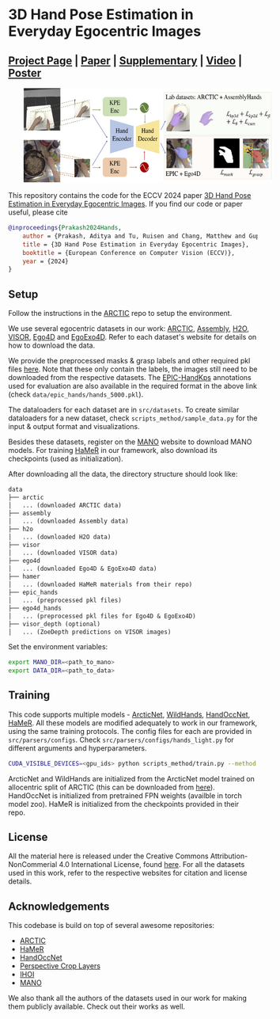 # 3D Hand Pose Estimation in Everyday Egocentric Images

## [Project Page](https://ap229997.github.io/projects/hands/) | [Paper](https://ap229997.github.io/projects/hands/assets/paper.pdf) | [Supplementary](https://ap229997.github.io/projects/hands/assets/suppmat.pdf) | [Video](https://youtu.be/YolFnTtq38E) | [Poster](https://ap229997.github.io/projects/hands/poster.pdf)

<img src="assets/overview.png" height="192" hspace=30>

This repository contains the code for the ECCV 2024 paper [3D Hand Pose Estimation in Everyday Egocentric Images](https://ap229997.github.io/projects/hands/assets/paper.pdf). If you find our code or paper useful, please cite
```bibtex
@inproceedings{Prakash2024Hands,
    author = {Prakash, Aditya and Tu, Ruisen and Chang, Matthew and Gupta, Saurabh},
    title = {3D Hand Pose Estimation in Everyday Egocentric Images},
    booktitle = {European Conference on Computer Vision (ECCV)},
    year = {2024}
}
```

## Setup

Follow the instructions in the [ARCTIC](https://github.com/zc-alexfan/arctic/blob/master/docs/setup.md) repo to setup the environment.

We use several egocentric datasets in our work: [ARCTIC](https://arctic.is.tue.mpg.de/), [Assembly](https://assemblyhands.github.io/), [H2O](https://taeinkwon.com/projects/h2o/), [VISOR](https://epic-kitchens.github.io/VISOR/), [Ego4D](https://ego4d-data.org/docs/start-here/) and [EgoExo4D](https://ego4d-data.org/docs/start-here/). Refer to each dataset's website for details on how to download the data.

We provide the preprocessed masks & grasp labels and other required pkl files [here](https://drive.google.com/drive/folders/1rtrhOoEVUsJJEGYJLC5y8ZJo6tDzpdLd?usp=sharing). Note that these only contain the labels, the images still need to be downloaded from the respective datasets. The [EPIC-HandKps](https://drive.google.com/drive/folders/18hvFlt3rBl2vjSGsFh1kRWPK_mjLCAZc?usp=sharing) annotations used for evaluation are also available in the required format in the above link (check `data/epic_hands/hands_5000.pkl`).

The dataloaders for each dataset are in `src/datasets`. To create similar dataloaders for a new dataset, check `scripts_method/sample_data.py` for the input & output format and visualizations.

Besides these datasets, register on the [MANO](https://mano.is.tue.mpg.de) website to download MANO models. For training [HaMeR](https://github.com/geopavlakos/hamer) in our framework, also download its checkpoints (used as initialization).

After downloading all the data, the directory structure should look like:
```
data
├── arctic
│   ... (downloaded ARCTIC data)
├── assembly
│   ... (downloaded Assembly data)
├── h2o
│   ... (downloaded H2O data)
├── visor
│   ... (downloaded VISOR data)
├── ego4d
│   ... (downloaded Ego4D & EgoExo4D data)
├── hamer
│   ... (downloaded HaMeR materials from their repo)
├── epic_hands
│   ... (preprocessed pkl files)
├── ego4d_hands
│   ... (preprocessed pkl files for Ego4D & EgoExo4D)
├── visor_depth (optional)
│   ... (ZoeDepth predictions on VISOR images)
```

Set the environment variables:
```bash
export MANO_DIR=<path_to_mano>
export DATA_DIR=<path_to_data>
```

## Training

This code supports multiple models - [ArcticNet](https://download.is.tue.mpg.de/arctic/arctic_april_24.pdf), [WildHands](https://ap229997.github.io/projects/hands/assets/paper.pdf), [HandOccNet](https://arxiv.org/pdf/2203.14564), [HaMeR](https://arxiv.org/pdf/2312.05251). All these models are modified adequately to work in our framework, using the same training protocols. The config files for each are provided in `src/parsers/configs`. Check `src/parsers/configs/hands_light.py` for different arguments and hyperparameters.

```bash
CUDA_VISIBLE_DEVICES=<gpu_ids> python scripts_method/train.py --method {arctic,hands,handoccnet,hamer}_light --trainsplit train --valsplit smallval --load_ckpt <pretrained_weights_for_initialization>
```

ArcticNet and WildHands are initialized from the ArcticNet model trained on allocentric split of ARCTIC (this can be downloaded from [here](https://github.com/zc-alexfan/arctic/blob/master/docs/data/README.md)). HandOccNet is initialized from pretrained FPN weights (availble in torch model zoo). HaMeR is initialized from the checkpoints provided in their repo.

## License

All the material here is released under the Creative Commons Attribution-NonCommerial 4.0 International License, found [here](https://creativecommons.org/licenses/by-nc/4.0/). For all the datasets used in this work, refer to the respective websites for citation and license details.


## Acknowledgements

This codebase is build on top of several awesome repositories:
- [ARCTIC](https://github.com/zc-alexfan/arctic)
- [HaMeR](https://github.com/geopavlakos/hamer)
- [HandOccNet](https://github.com/namepllet/HandOccNet)
- [Perspective Crop Layers](https://github.com/yu-frank/PerspectiveCropLayers)
- [IHOI](https://github.com/JudyYe/ihoi)
- [MANO](https://github.com/otaheri/MANO)

We also thank all the authors of the datasets used in our work for making them publicly available. Check out their works as well.